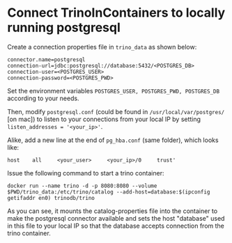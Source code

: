 # Connect TrinoInContainers to locally running postgresql

Create a connection properties file in `trino_data` as shown below:
```
connector.name=postgresql
connection-url=jdbc:postgresql://database:5432/<POSTGRES_DB>
connection-user=<POSTGRES_USER>
connection-password=<POSTGRES_PWD>
```
Set the environment variables `POSTGRES_USER, POSTGRES_PWD, POSTGRES_DB` according to your needs.

Then, modify `postgresql.conf` (could be found in `/usr/local/var/postgres/` [on mac]) to listen to your connections from your local IP by setting `listen_addresses = '<your_ip>'`.

Alike, add a new line at the end of `pg_hba.conf` (same folder), which looks like:
```
host	all		<your_user>		<your_ip>/0		trust'
```
Issue the following command to start a trino container:
```
docker run --name trino -d -p 8080:8080 --volume $PWD/trino_data:/etc/trino/catalog --add-host=database:$(ipconfig getifaddr en0) trinodb/trino
```
As you can see, it mounts the catalog-properties file into the container to make the postgresql connector available and sets the host "database" used in this file to your local IP so that the database accepts connection from the trino container.